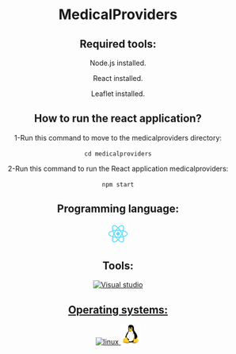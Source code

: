 
<h1 align="center" > MedicalProviders </h1>
<div align = "center">
<h2 align="center">Required tools:</h2>
<p>Node.js installed.</p>	
<p>React installed.</p>	
<p>Leaflet installed.</p>	
<h2 align="center">How to run the react application?</h2>
<p>1-Run this command to move to the medicalproviders directory:</p>	
  
`cd medicalproviders`
<p>2-Run this command to run the React application medicalproviders:</p>	

`npm start`


<h2 align="center">Programming language:</h2>
<a href="https://fr.legacy.reactjs.org/" target="_blank" rel="noreferrer"> 
  <img src="https://raw.githubusercontent.com/devicons/devicon/master/icons/react/react-original.svg" alt="java" width="40" height="40"/> 
</a>

<h2 align="center">Tools:</h2>

<a href="https://code.visualstudio.com/" target="_blank" rel="noreferrer"> <img src="https://logos-marques.com/wp-content/uploads/2021/03/Visual-Studio-Logo.png" alt="Visual studio" width="60" height="40"/> 

<h2 align="center">Operating systems:</h2>
<a href="https://www.microsoft.com/fr-fr/windows?r=1" target="_blank" rel="noreferrer"> 
  <img src="https://user-images.githubusercontent.com/98749448/226968437-c720d899-d244-4ab0-85e3-bd4f352c0f51.png" alt="linux" width="40" height="40"/>
</a>
<a href="https://www.linux.org/" target="_blank" rel="noreferrer"> 
  <img src="https://raw.githubusercontent.com/devicons/devicon/master/icons/linux/linux-original.svg" alt="linux" width="40" height="40"/>
</a>
